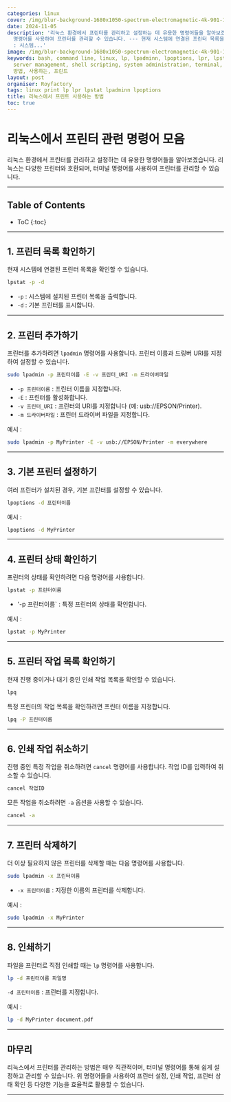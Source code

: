 ```yaml
---
categories: linux
cover: /img/blur-background-1680x1050-spectrum-electromagnetic-4k-901-1.jpg
date: 2024-11-05
description: '리눅스 환경에서 프린터를 관리하고 설정하는 데 유용한 명령어들을 알아보겠습니다. 리눅스는 다양한 프린터와 호환되며, 터미널
  명령어를 사용하여 프린터를 관리할 수 있습니다. --- 현재 시스템에 연결된 프린터 목록을 확인할 수 있습니다. lpstat -p -d - `-p`
  : 시스템...'
image: /img/blur-background-1680x1050-spectrum-electromagnetic-4k-901-1.jpg
keywords: bash, command line, linux, lp, lpadminn, lpoptions, lpr, lpstat, print,
  server management, shell scripting, system administration, terminal, unix, 리눅스에서,
  방법, 사용하는, 프린트
layout: post
organiser: Royfactory
tags: linux print lp lpr lpstat lpadminn lpoptions
title: 리눅스에서 프린트 사용하는 방법
toc: true
---
```


# 리눅스에서 프린터 관련 명령어 모음

리눅스 환경에서 프린터를 관리하고 설정하는 데 유용한 명령어들을 알아보겠습니다. 리눅스는 다양한 프린터와 호환되며, 터미널 명령어를 사용하여 프린터를 관리할 수 있습니다.

---
## Table of Contents

* ToC
{:toc}

---

## 1. 프린터 목록 확인하기

현재 시스템에 연결된 프린터 목록을 확인할 수 있습니다.

```bash
lpstat -p -d
```
- `-p` : 시스템에 설치된 프린터 목록을 출력합니다.
- `-d` : 기본 프린터를 표시합니다.

---

## 2. 프린터 추가하기

프린터를 추가하려면 `lpadmin` 명령어를 사용합니다. 프린터 이름과 드링버 URI를 지정하여 설정할 수 있습니다.

```bash
sudo lpadmin -p 프린터이름 -E -v 프린터_URI -m 드라이버파일
```

- `-p 프린터이름` : 프린터 이름을 지정합니다.
- `-E` : 프린터를 활성화합니다.
- `-v 프린터_URI` : 프린터의 URI를 지정합니다 (예: usb://EPSON/Printer).
- `-m 드라이버파일` : 프린터 드라이버 파일을 지정합니다.

예시 :

```bash
sudo lpadmin -p MyPrinter -E -v usb://EPSON/Printer -m everywhere
```

---

## 3. 기본 프린터 설정하기

여러 프린터가 설치된 경우, 기본 프린터를 설정할 수 있습니다.

```bash
lpoptions -d 프린터이름
```

예시 :

```bash
lpoptions -d MyPrinter
```

---

## 4. 프린터 상태 확인하기

프린터의 상태를 확인하려면 다음 명령어를 사용합니다.

```bash
lpstat -p 프린터이름
```

- '-p 프린터이름` : 특정 프린터의 상태를 확인합니다.

예시 :

```bash
lpstat -p MyPrinter
```

---

## 5. 프린터 작업 목록 확인하기

현재 진행 중이거나 대기 중인 인쇄 작업 목록을 확인할 수 있습니다.

```bash
lpq
```

특정 프린터의 작업 목록을 확인하려면 프린터 이름을 지정합니다.

```bash
lpq -P 프린터이름
```

---

## 6. 인쇄 작업 취소하기

진행 중인 특정 작업을 취소하려면 `cancel` 명령어를 사용합니다. 작업 ID를 입력하여 취소할 수 있습니다.

```bash
cancel 작업ID
```

모든 작업을 취소하려면 `-a` 옵션을 사용할 수 있습니다.

```bash
cancel -a
```

---

## 7. 프린터 삭제하기

더 이상 필요하지 않은 프린터를 삭제할 때는 다음 명령어를 사용합니다.

```bash
sudo lpadmin -x 프린터이름
```

- `-x 프린터이름` : 지정한 이름의 프린터를 삭제합니다.

예시 :

```bash
sudo lpadmin -x MyPrinter
```

---

## 8. 인쇄하기

파일을 프린터로 직접 인쇄할 때는 `lp` 명령어를 사용합니다.

```bash
lp -d 프린터이름 파일명
```

`-d 프린터이름` : 프린터를 지정합니다.

예시 :

```bash
lp -d MyPrinter document.pdf
```

---

##  마무리

리눅스에서 프린터를 관리하는 방법은 매우 직관적이며, 터미널 명령어를 통해 쉽게 설정하고 관리할 수 있습니다. 위 명령어들을 사용하여 프린터 설정, 인쇄 작업, 프린터 상태 확인 등 다양한 기능을 효율적로 활용할 수 있습니다.

---

